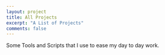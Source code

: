 ```yaml
---
layout: project
title: All Projects
excerpt: "A List of Projects"
comments: false
---
```


Some Tools and Scripts that I use to ease my day to day work.
